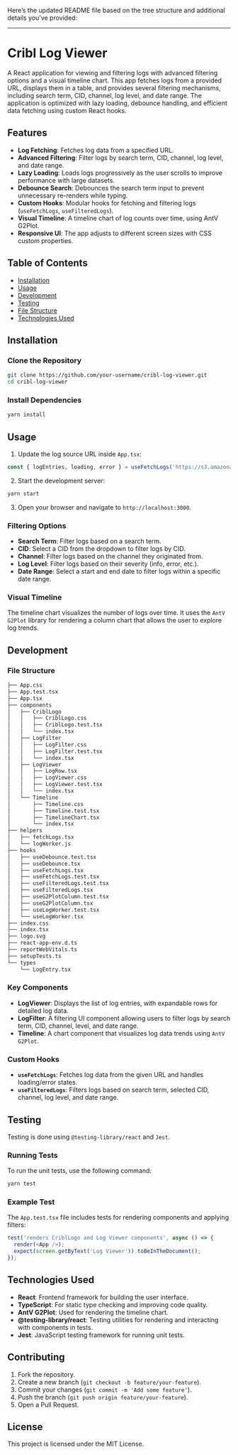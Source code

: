 Here’s the updated README file based on the tree structure and additional details you’ve provided:

---

# Cribl Log Viewer

A React application for viewing and filtering logs with advanced filtering options and a visual timeline chart. This app fetches logs from a provided URL, displays them in a table, and provides several filtering mechanisms, including search term, CID, channel, log level, and date range. The application is optimized with lazy loading, debounce handling, and efficient data fetching using custom React hooks.

## Features

- **Log Fetching**: Fetches log data from a specified URL.
- **Advanced Filtering**: Filter logs by search term, CID, channel, log level, and date range.
- **Lazy Loading**: Loads logs progressively as the user scrolls to improve performance with large datasets.
- **Debounce Search**: Debounces the search term input to prevent unnecessary re-renders while typing.
- **Custom Hooks**: Modular hooks for fetching and filtering logs (`useFetchLogs`, `useFilteredLogs`).
- **Visual Timeline**: A timeline chart of log counts over time, using AntV G2Plot.
- **Responsive UI**: The app adjusts to different screen sizes with CSS custom properties.

## Table of Contents

- [Installation](#installation)
- [Usage](#usage)
- [Development](#development)
- [Testing](#testing)
- [File Structure](#file-structure)
- [Technologies Used](#technologies-used)

## Installation

### Clone the Repository

```bash
git clone https://github.com/your-username/cribl-log-viewer.git
cd cribl-log-viewer
```

### Install Dependencies

```bash
yarn install
```

## Usage

1. Update the log source URL inside `App.tsx`:

```javascript
const { logEntries, loading, error } = useFetchLogs('https://s3.amazonaws.com/io.cribl.c021.takehome/cribl.log');
```

2. Start the development server:

```bash
yarn start
```

3. Open your browser and navigate to `http://localhost:3000`.

### Filtering Options

- **Search Term**: Filter logs based on a search term.
- **CID**: Select a CID from the dropdown to filter logs by CID.
- **Channel**: Filter logs based on the channel they originated from.
- **Log Level**: Filter logs based on their severity (info, error, etc.).
- **Date Range**: Select a start and end date to filter logs within a specific date range.

### Visual Timeline

The timeline chart visualizes the number of logs over time. It uses the `AntV G2Plot` library for rendering a column chart that allows the user to explore log trends.

## Development

### File Structure

```bash
├── App.css
├── App.test.tsx
├── App.tsx
├── components
│   ├── CriblLogo
│   │   ├── CriblLogo.css
│   │   ├── CriblLogo.test.tsx
│   │   └── index.tsx
│   ├── LogFilter
│   │   ├── LogFilter.css
│   │   ├── LogFilter.test.tsx
│   │   └── index.tsx
│   ├── LogViewer
│   │   ├── LogRow.tsx
│   │   ├── LogViewer.css
│   │   ├── LogViewer.test.tsx
│   │   └── index.tsx
│   └── Timeline
│       ├── Timeline.css
│       ├── Timeline.test.tsx
│       ├── TimelineChart.tsx
│       └── index.tsx
├── helpers
│   ├── fetchLogs.tsx
│   └── logWorker.js
├── hooks
│   ├── useDebounce.test.tsx
│   ├── useDebounce.tsx
│   ├── useFetchLogs.tsx
│   ├── useFetchLogs.test.tsx
│   ├── useFilteredLogs.test.tsx
│   ├── useFilteredLogs.tsx
│   ├── useG2PlotColumn.test.tsx
│   ├── useG2PlotColumn.tsx
│   ├── useLogWorker.test.tsx
│   └── useLogWorker.tsx
├── index.css
├── index.tsx
├── logo.svg
├── react-app-env.d.ts
├── reportWebVitals.ts
├── setupTests.ts
└── types
    └── LogEntry.tsx
```

### Key Components

- **LogViewer**: Displays the list of log entries, with expandable rows for detailed log data.
- **LogFilter**: A filtering UI component allowing users to filter logs by search term, CID, channel, level, and date range.
- **Timeline**: A chart component that visualizes log data trends using `AntV G2Plot`.

### Custom Hooks

- **`useFetchLogs`**: Fetches log data from the given URL and handles loading/error states.
- **`useFilteredLogs`**: Filters logs based on search term, selected CID, channel, log level, and date range.

## Testing

Testing is done using `@testing-library/react` and `Jest`.

### Running Tests

To run the unit tests, use the following command:

```bash
yarn test
```

### Example Test

The `App.test.tsx` file includes tests for rendering components and applying filters:

```javascript
test('renders CriblLogo and Log Viewer components', async () => {
  render(<App />);
  expect(screen.getByText('Log Viewer')).toBeInTheDocument();
});
```

## Technologies Used

- **React**: Frontend framework for building the user interface.
- **TypeScript**: For static type checking and improving code quality.
- **AntV G2Plot**: Used for rendering the timeline chart.
- **@testing-library/react**: Testing utilities for rendering and interacting with components in tests.
- **Jest**: JavaScript testing framework for running unit tests.

## Contributing

1. Fork the repository.
2. Create a new branch (`git checkout -b feature/your-feature`).
3. Commit your changes (`git commit -m 'Add some feature'`).
4. Push the branch (`git push origin feature/your-feature`).
5. Open a Pull Request.

## License

This project is licensed under the MIT License.
